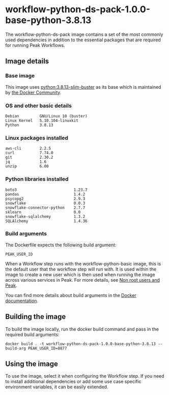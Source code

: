 # workflow-python-ds-pack-1.0.0-base-python-3.8.13
The workflow-python-ds-pack image contains a set of the most commonly used dependencies in addition to the essential packages that are required for running Peak Workflows.

## Image details
### Base image
This image uses [python:3.8.13-slim-buster](https://hub.docker.com/layers/python/library/python/3.8.13-slim-buster/images/sha256-6258dcdb5fea7b710bfcfc3c889e022e4c6e9dd0ea962cfa73fbc130eff2c174?context=explore) as its base which is maintained by [the Docker Community](https://github.com/docker-library/python).

### OS and other basic details
```
Debian         GNU/Linux 10 (buster)
Linux Kernel   5.10.104-linuxkit
Python         3.8.13
```

### Linux packages installed
```
aws-cli        2.2.5
curl           7.74.0
git            2.30.2
jq             1.6
unzip          6.00
```

### Python libraries installed
```
boto3                         1.23.7
pandas                        1.4.2
psycopg2                      2.9.3
snowflake                     0.0.3
snowflake-connector-python    2.7.7
sklearn                       0.0
snowflake-sqlalchemy          1.3.2
SQLAlchemy                    1.4.36
```


### Build arguments
The Dockerfile expects the following build argument:

`PEAK_USER_ID`

When a Workflow step runs with the workflow-python-basic image, this is the default user that the workflow step will run with. It is used within the image to create a new user which is then used when running the image across various services in Peak. For more details, see [Non root users and Peak](../../../../knowledge-base/non-root-user.md).

You can find more details about build arguments in the [Docker documentation](https://docs.docker.com/engine/reference/commandline/build/#set-build-time-variables---build-arg).


## Building the image
To build the image locally, run the docker build command and pass in the required build arguments:
```
docker build . -t workflow-python-ds-pack-1.0.0-base-python-3.8.13 --build-arg PEAK_USER_ID=8877
```

## Using the image
To use the image, select it when configuring the Workflow step.
If you need to install additional dependencies or add some use case specific environment variables, it can be easily extended.
